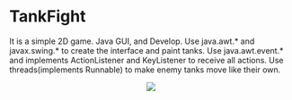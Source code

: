 # TankFight
It is a simple 2D game.
Java GUI, and Develop.
Use java.awt.* and javax.swing.* to create the interface and paint tanks.
Use java.awt.event.* and implements ActionListener and KeyListener to receive all actions.
Use threads(implements Runnable) to make enemy tanks move like their own.
<p align="center"><img src="/images/aaa.gif"></p>
